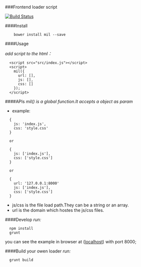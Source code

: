 ###Frontend loader script

[![Build Status](https://travis-ci.org/ngot/mil.png?branch=master)](https://travis-ci.org/ngot/mil)

####Install
```
	bower install mil --save
```

####Usage

*add script to the html：*
```
  <script src="src/index.js"></script>
  <script>
    mil({
      url: [],
      js: [],
      css: []
    });
  </script>
```

####APIs
*mil() is a global function.It accepts a object as param*
- example:
```
  {
    js: 'index.js',
    css: 'style.css'
  }

  or

  {
    js: ['index.js'],
    css: ['style.css']
  }

  or

  {
    url: '127.0.0.1:8000'
    js: ['index.js'],
    css: ['style.css']
  }
```
- js/css is the file load path.They can be a string or an array.
- url is the domain which hostes the js/css files.

####Develop
*run:*
```
  npm install
  grunt
```
you can see the example in browser at ([localhost](http://127.0.0.1:8000)) with port 8000;

####Build your owen loader
*run:*
```
  grunt build
```